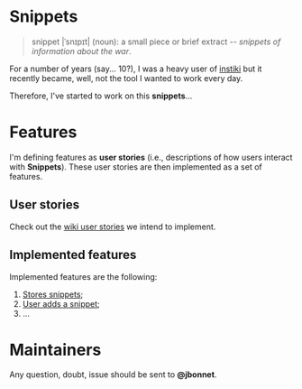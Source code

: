 # Snippets
> snippet |ˈsnɪpɪt| (noun): a small piece or brief extract -- _snippets of information about the war_.

For a number of years (say... 10?), I was a heavy user of [instiki](https://github.com/parasew/instiki) but it recently became, well, not the tool I wanted to work every day.

Therefore, I've started to work on this **snippets**...

# Features
I'm defining features as **user stories** (i.e., descriptions of how users interact with **Snippets**). These user stories are then implemented as a set of features.

## User stories
Check out the [wiki user stories](https://github.com/jbonnet/snippets/wiki/User-Stories) we intend to implement.

## Implemented features
Implemented features are the following:
1. [Stores snippets](https://github.com/jbonnet/snippets/wiki/stores-snippets);
1. [User adds a snippet](https://github.com/jbonnet/snippets/wiki/user-adds-a-snippet);
1. ...

# Maintainers
Any question, doubt, issue should be sent to **@jbonnet**.
